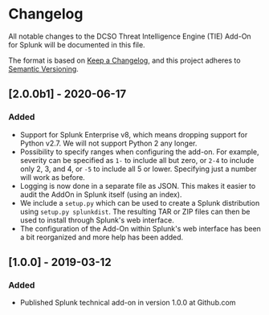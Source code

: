 # Changelog

All notable changes to the DCSO Threat Intelligence Engine (TIE) Add-On for Splunk
will be documented in this file.

The format is based on [Keep a Changelog](https://keepachangelog.com/en/1.0.0/),
and this project adheres to [Semantic Versioning](https://semver.org/spec/v2.0.0.html).

## [2.0.0b1] - 2020-06-17

### Added

* Support for Splunk Enterprise v8, which means dropping support for Python v2.7.
  We will not support Python 2 any longer.
* Possibility to specify ranges when configuring the add-on. For example, severity
  can be specified as `1-` to include all but zero, or `2-4` to include only 2, 3,
  and 4, or `-5` to include all 5 or lower. Specifying just a number will work as
  before.
* Logging is now done in a separate file as JSON. This makes it easier to audit the
  AddOn in Splunk itself (using an index).
* We include a `setup.py` which can be used to create a Splunk distribution using
  `setup.py splunkdist`. The resulting TAR or ZIP files can then be used to install
  through Splunk's web interface.
* The configuration of the Add-On within Splunk's web interface has been a bit
  reorganized and more help has been added.

## [1.0.0] - 2019-03-12

### Added

* Published Splunk technical add-on in version 1.0.0 at Github.com
